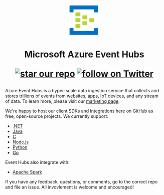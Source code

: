 <p align="center">
  <img src="event-hubs.png" alt="Microsoft Azure Event Hubs" width="100"/>
</p>

<h1 align="center">Microsoft Azure Event Hubs
<p align="center">
  <a href="#star-our-repo">
        <img src="https://img.shields.io/github/stars/azure/azure-event-hubs.svg?style=social&label=Stars"
            alt="star our repo"></a>
  <a href="https://twitter.com/intent/follow?screen_name=azureeventhubs">
        <img src="https://img.shields.io/twitter/url/http/shields.io.svg?style=social&label=Follow%20@azureeventhubs"
            alt="follow on Twitter"></a>
</p></h1>

Azure Event Hubs is a hyper-scale data ingestion service that collects and stores trillions of events from websites, apps, IoT devices, and any stream of data. To learn more, please visit our [marketing page](https://azure.microsoft.com/services/event-hubs/).

We're happy to host our client SDKs and integrations here on GitHub as free, open-source projects. We currently support:

* [.NET](https://github.com/azure/azure-event-hubs-dotnet)
* [Java](https://github.com/azure/azure-event-hubs-java)
* [C](https://github.com/azure/azure-event-hubs-c)
* [Node.js](https://github.com/azure/azure-event-hubs-node)
* [Python](https://github.com/azure/azure-event-hubs-python)
* [Go](https://github.com/azure/azure-event-hubs-go)

Event Hubs also integrate with:
* [Apache Spark](https://github.com/Azure/azure-event-hubs-spark)

If you have any feedback, questions, or comments, go to the correct repo and file an issue. All invovlement is welcome and encouraged! 
